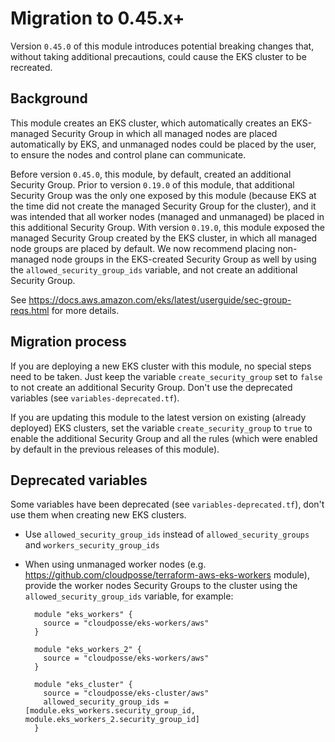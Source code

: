 # Migration to 0.45.x+

Version `0.45.0` of this module introduces potential breaking changes that, without taking additional precautions, could cause the EKS cluster to be recreated.

## Background

This module creates an EKS cluster, which automatically creates an EKS-managed Security Group in which all managed nodes are placed automatically by EKS, and unmanaged nodes could be placed
by the user, to ensure the nodes and control plane can communicate.

Before version `0.45.0`, this module, by default, created an additional Security Group. Prior to version `0.19.0` of this module, that additional Security Group was the only one exposed by
this module (because EKS at the time did not create the managed Security Group for the cluster), and it was intended that all worker nodes (managed and unmanaged) be placed in this
additional Security Group. With version `0.19.0`, this module exposed the managed Security Group created by the EKS cluster, in which all managed node groups are placed by default. We now
recommend placing non-managed node groups in the EKS-created Security Group as well by using the `allowed_security_group_ids` variable, and not create an additional Security Group.

See https://docs.aws.amazon.com/eks/latest/userguide/sec-group-reqs.html for more details.

## Migration process

If you are deploying a new EKS cluster with this module, no special steps need to be taken. Just keep the variable `create_security_group` set to `false` to not create an additional Security
Group. Don't use the deprecated variables (see `variables-deprecated.tf`).

If you are updating this module to the latest version on existing (already deployed) EKS clusters, set the variable `create_security_group` to `true` to enable the additional Security Group
and all the rules (which were enabled by default in the previous releases of this module).

## Deprecated variables

Some variables have been deprecated (see `variables-deprecated.tf`), don't use them when creating new EKS clusters.

- Use `allowed_security_group_ids` instead of `allowed_security_groups` and `workers_security_group_ids`

- When using unmanaged worker nodes (e.g. https://github.com/cloudposse/terraform-aws-eks-workers module), provide the worker nodes Security Groups to the cluster using
  the `allowed_security_group_ids` variable, for example:

  ```hcl
    module "eks_workers" {
      source = "cloudposse/eks-workers/aws"
    }
  
    module "eks_workers_2" {
      source = "cloudposse/eks-workers/aws"
    }
  
    module "eks_cluster" {
      source = "cloudposse/eks-cluster/aws"
      allowed_security_group_ids = [module.eks_workers.security_group_id, module.eks_workers_2.security_group_id]
    }
  ```
